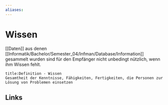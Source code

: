 ```yaml
---
aliases: 
---
```

# Wissen 

[[Daten]] aus denen [[Informatik/Bachelor/Semester_04/Infman/Database/Information]] gesammelt wurden sind für den Empfänger nicht unbedingt nützlich, wenn ihm Wissen fehlt.
```ad-abstract
title:Definition - Wissen
Gesamtheit der Kenntnisse, Fähigkeiten, Fertigkeiten, die Personen zur Lösung von Problemen einsetzen
```

## Links